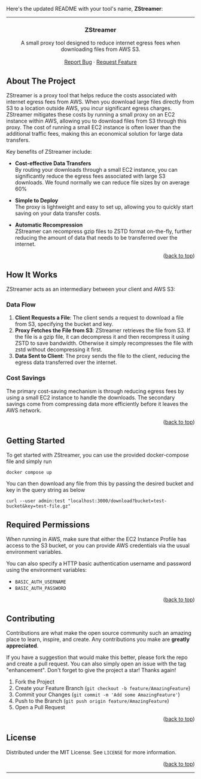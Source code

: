 Here's the updated README with your tool's name, **ZStreamer**:

---

<a name="readme-top"></a>

<div align="center">
<h3 align="center">ZStreamer</h3>

  <p align="center">
    A small proxy tool designed to reduce internet egress fees when downloading files from AWS S3.
    <br />
    <br />
    <a href="https://github.com/rorylshanks/zstreamer/issues">Report Bug</a>
    ·
    <a href="https://github.com/rorylshanks/zstreamer/issues">Request Feature</a>
  </p>
</div>

<!-- ABOUT THE PROJECT -->
## About The Project

ZStreamer is a proxy tool that helps reduce the costs associated with internet egress fees from AWS. When you download large files directly from S3 to a location outside AWS, you incur significant egress charges. ZStreamer mitigates these costs by running a small proxy on an EC2 instance within AWS, allowing you to download files from S3 through this proxy. The cost of running a small EC2 instance is often lower than the additional traffic fees, making this an economical solution for large data transfers.

Key benefits of ZStreamer include:

- **Cost-effective Data Transfers**  
  By routing your downloads through a small EC2 instance, you can significantly reduce the egress fees associated with large S3 downloads. We found normally we can reduce file sizes by on average 60%
  
- **Simple to Deploy**  
  The proxy is lightweight and easy to set up, allowing you to quickly start saving on your data transfer costs.

- **Automatic Recompression**  
  ZStreamer can recompress gzip files to ZSTD format on-the-fly, further reducing the amount of data that needs to be transferred over the internet.

<p align="right">(<a href="#readme-top">back to top</a>)</p>

## How It Works

ZStreamer acts as an intermediary between your client and AWS S3:

### Data Flow
1. **Client Requests a File**: The client sends a request to download a file from S3, specifying the bucket and key.
2. **Proxy Fetches the File from S3**: ZStreamer retrieves the file from S3. If the file is a gzip file, it can decompress it and then recompress it using ZSTD to save bandwidth. Otherwise it simply recompresses the file with zstd without decompressing it first.
3. **Data Sent to Client**: The proxy sends the file to the client, reducing the egress data transferred over the internet.

### Cost Savings
The primary cost-saving mechanism is through reducing egress fees by using a small EC2 instance to handle the downloads. The secondary savings come from compressing data more efficiently before it leaves the AWS network.

<p align="right">(<a href="#readme-top">back to top</a>)</p>

<!-- GETTING STARTED -->
## Getting Started

To get started with ZStreamer, you can use the provided docker-compose file and simply run

```
docker compose up
```

You can then download any file from this by passing the desired bucket and key in the query string as below

```
curl --user admin:test "localhost:3000/download?bucket=test-bucket&key=test-file.gz"
```

## Required Permissions

When running in AWS, make sure that either the EC2 Instance Profile has access to the S3 bucket, or you can provide AWS credentials via the usual environment variables.

You can also specify a HTTP basic authentication username and password using the environment variables:

- `BASIC_AUTH_USERNAME`
- `BASIC_AUTH_PASSWORD`

<p align="right">(<a href="#readme-top">back to top</a>)</p>

<!-- CONTRIBUTING -->
## Contributing

Contributions are what make the open source community such an amazing place to learn, inspire, and create. Any contributions you make are **greatly appreciated**.

If you have a suggestion that would make this better, please fork the repo and create a pull request. You can also simply open an issue with the tag "enhancement".
Don't forget to give the project a star! Thanks again!

1. Fork the Project
2. Create your Feature Branch (`git checkout -b feature/AmazingFeature`)
3. Commit your Changes (`git commit -m 'Add some AmazingFeature'`)
4. Push to the Branch (`git push origin feature/AmazingFeature`)
5. Open a Pull Request

<p align="right">(<a href="#readme-top">back to top</a>)</p>

<!-- LICENSE -->
## License

Distributed under the MIT License. See `LICENSE` for more information.

<p align="right">(<a href="#readme-top">back to top</a>)</p>

---
